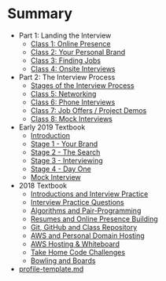 # Summary

<!--* [Job Ready Checklist](2019-summer/job-ready-checklist.md)-->
* Part 1: Landing the Interview
  * [Class 1: Online Presence](2019-summer/1-online-presence.md)
  * [Class 2: Your Personal Brand](2019-summer/2-personal-brand.md)
  * [Class 3: Finding Jobs](2019-summer/3-job-search.md)
  * [Class 4: Onsite Interviews](2019-summer/6-whiteboarding.md)
* Part 2: The Interview Process
  * [Stages of the Interview Process](2019-summer/interview-process.md)
  * [Class 5: Networking](2019-summer/4-networking.md)
  * [Class 6: Phone Interviews](2019-summer/5-phone-interview.md)
  * [Class 7: Job Offers / Project Demos](2019-summer/7-job-offer.md)
  * [Class 8: Mock Interviews](2019-summer/8-mock-interview.md)
* Early 2019 Textbook
  * [Introduction](lessons/INTRODUCTION.md)
  * [Stage 1 - Your Brand](lessons/BRANDING.md)
  * [Stage 2 - The Search](lessons/SEARCH.md)
  * [Stage 3 - Interviewing](lessons/INTERVIEWING.md)
  * [Stage 4 - Day One](lessons/DAYONE.md)
  * [Mock Interview](lessons/MOCKINTERVIEW.md)
* 2018 Textbook
  * [Introductions and Interview Practice](lessons/INTRODUCTIONS.md)
  * [Interview Practice Questions](lessons/PRACTICEQUESTIONS.md)
  * [Algorithms and Pair-Programming](lessons/ALGORITHMSPAIRPROGRAMMING.md)
  * [Resumes and Online Presence Building](lessons/RESUMESONLINE.md)
  * [Git, GitHub and Class Repository](lessons/GITHUB.md)
  * [AWS and Personal Domain Hosting](lessons/AWSHOSTING.md)
  * [AWS Hosting & Whiteboard](lessons/WHITEBOARDING.md)
  * [Take Home Code Challenges](lessons/TAKEHOME.md)
  * [Bowling and Boards](lessons/WHITEBOARDING2.md)
* [profile-template.md](lessons/profile-template.md)
